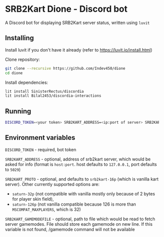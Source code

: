 # SRB2Kart Dione - Discord bot

A Discord bot for displaying SRB2Kart server status, written using `luvit`

## Installing

Install luvit if you don't have it already (refer to https://luvit.io/install.html)

Clone repository:

```sh
git clone --recursive https://github.com/Indev450/dione
cd dione
```

Install dependencies:

```sh
lit install SinisterRectus/discordia
lit install Bilal2453/discordia-interactions
```

## Running

```sh
DISCORD_TOKEN=<your token> SRB2KART_ADDRESS=<ip:port of server> SRB2KART_PROTO=<protocol> luvit init.lua
```

## Environment variables

`DISCORD_TOKEN` - required, bot token

`SRB2KART_ADDRESS` - optional, address of srb2kart server, which would be asked for info (format is `host:port`. host defaults to `127.0.0.1`, port defaults to `5029`)

`SRB2KART_PROTO` - optional, and defaults to `srb2kart-16p` (which is vanilla kart server). Other currently supported options are:

- `saturn-32p` (not compatible with vanilla mostly only because of 2 bytes for player skin field),
- `saturn-126p` (not vanilla compatible because 126 is more than `MSCOMPAT_MAXPLAYERS`, which is 32)

`SRB2KART_GAMEMODEFILE` - optional, path to file which would be read to fetch server gamemodes. File should store each gamemode on new line. If this
variable is not found, /gamemode command will not be available
